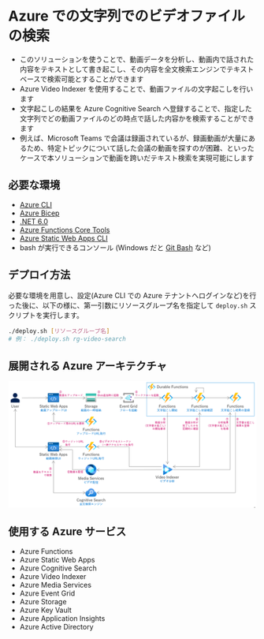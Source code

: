 # Azure での文字列でのビデオファイルの検索
- このソリューションを使うことで、動画データを分析し、動画内で話された内容をテキストとして書き起こし、その内容を全文検索エンジンでテキストベースで検索可能とすることができます
- Azure Video Indexer を使用することで、動画ファイルの文字起こしを行います
- 文字起こしの結果を Azure Cognitive Search へ登録することで、指定した文字列でどの動画ファイルのどの時点で話した内容かを検索することができます
- 例えば、Microsoft Teams で会議は録画されているが、録画動画が大量にあるため、特定トピックについて話した会議の動画を探すのが困難、といったケースで本ソリューションで動画を跨いだテキスト検索を実現可能にします

## 必要な環境
- [Azure CLI](https://docs.microsoft.com/ja-jp/cli/azure/install-azure-cli)
- [Azure Bicep](https://docs.microsoft.com/ja-jp/azure/azure-resource-manager/bicep/install)
- [.NET 6.0](https://dotnet.microsoft.com/ja-jp/download/dotnet/6.0)
- [Azure Functions Core Tools ](https://learn.microsoft.com/ja-jp/azure/azure-functions/functions-run-local)
- [Azure Static Web Apps CLI](https://github.com/Azure/static-web-apps-cli)
- bash が実行できるコンソール (Windows だと [Git Bash](https://gitforwindows.org/) など)

## デプロイ方法

必要な環境を用意し、設定(Azure CLI での Azure テナントへログインなど)を行った後に、以下の様に、第一引数にリソースグループ名を指定して ```deploy.sh``` スクリプトを実行します。
```bash
./deploy.sh [リソースグループ名]
# 例： ./deploy.sh rg-video-search
```

## 展開される Azure アーキテクチャ

![展開される Azure アーキテクチャ](.images/architecture.png)

## 使用する Azure サービス
- Azure Functions
- Azure Static Web Apps
- Azure Cognitive Search
- Azure Video Indexer
- Azure Media Services
- Azure Event Grid
- Azure Storage
- Azure Key Vault
- Azure Application Insights
- Azure Active Directory
